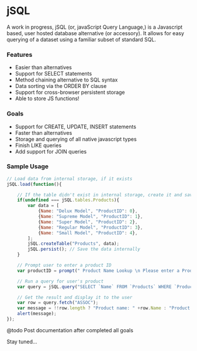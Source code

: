 # jSQL

A work in progress, jSQL (or, javaScript Query Language,) is a Javascript based, user hosted database alternative (or accessory). It allows for easy querying of a dataset using a familiar subset of standard SQL.

### Features
 - Easier than alternatives
 - Support for SELECT statements
 - Method chaining alternative to SQL syntax
 - Data sorting via the ORDER BY clause
 - Support for cross-browser persistent storage
 - Able to store JS functions!
 
### Goals
 - Support for CREATE, UPDATE, INSERT  statements
 - Faster than alternatives
 - Storage and querying of all native javascript types
 - Finish LIKE queries
 - Add support for JOIN queries
 
### Sample Usage
```javascript
// Load data from internal storage, if it exists
jSQL.load(function(){

	// If the table didn't exist in internal storage, create it and save it to internal storage
	if(undefined === jSQL.tables.Products){
		var data = [
			{Name: "Delux Model", "ProductID": 0},
			{Name: "Supreme Model", "ProductID": 1},
			{Name: "Super Model", "ProductID": 2},
			{Name: "Regular Model", "ProductID": 3},
			{Name: "Small Model", "ProductID": 4},
		];
		jSQL.createTable("Products", data);
		jSQL.persist(); // Save the data internally
	}

	// Prompt user to enter a product ID
	var productID = prompt(" Product Name Lookup \n Please enter a Product ID#:");

	// Run a query for user's product
	var query = jSQL.query("SELECT `Name` FROM `Products` WHERE `ProductID` = '" +productID+ "'").execute();

	// Get the result and display it to the user
	var row = query.fetch("ASSOC");
	var message = !!row.length ? "Product name: " +row.Name : "Product not found.";
	alert(message);
});

```

@todo Post documentation after completed all goals

Stay tuned...
